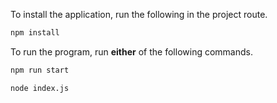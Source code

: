 To install the application, run the following in the project route.

```bash
npm install
```

To run the program, run **either** of the following commands.

```bash
npm run start

node index.js
```
